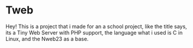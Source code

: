 # Tweb
Hey! This is a project that i made for an a school project, like the title says, its a Tiny Web Server with PHP support, the language what i used is C in Linux, and the Nweb23 as a base.

